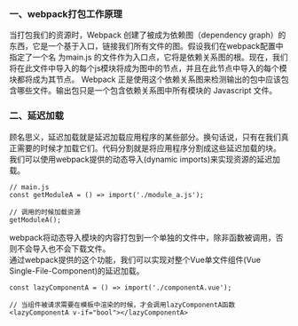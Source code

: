 
### 一、webpack打包工作原理
当打包我们的资源时，Webpack 创建了被成为依赖图（dependency graph）的东西，它是一个基于入口，链接我们所有文件的图。假设我们在webpack配置中指定了一个名
为main.js 的文件作为入口点，它将是依赖关系图的根。现在，我们将在此文件中导入的每个js模块将成为图中的节点，并且在此节点中导入的每个模块都将成为其节点。
Webpack 正是使用这个依赖关系图来检测输出的包中应该包含哪些文件。输出包只是一个包含依赖关系图中所有模块的 Javascript 文件。

### 二、延迟加载
顾名思义，延迟加载就是延迟加载应用程序的某些部分。换句话说，只有在我们真正需要的时候才加载它们。代码分割就是将应用程序分割成这些延迟加载的块。
我们可以使用webpack提供的动态导入(dynamic imports)来实现资源的延迟加载。
```
// main.js
const getModuleA = () => import('./module_a.js');

// 调用的时候加载资源
getModuleA();
```
webpack将动态导入模块的内容打包到一个单独的文件中，除非函数被调用，否则不会导入也不会下载文件。</br>
通过webpack提供的这个功能，我们可以实现对整个Vue单文件组件(Vue Single-File-Component)的延迟加载。
```
const lazyComponentA = () => import('./componentA.vue');

// 当组件被请求需要在模板中渲染的时候，才会调用lazyComponentA函数
<lazyComponentA v-if="bool"></lazyComponentA>
```







